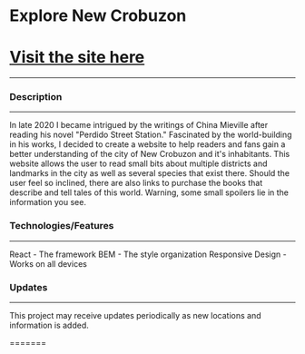 # Explore New Crobuzon

# [Visit the site here](https://trisboyd.github.io/new-crobuzon-app/)

***

### Description
---
In late 2020 I became intrigued by the writings of China Mieville after reading his novel "Perdido Street Station."  Fascinated by the world-building
in his works, I decided to create a website to help readers and fans gain a better understanding of the city of New Crobuzon and
it's inhabitants. This website allows the user to read small bits about multiple districts and landmarks in the city as well as several species
that exist there. Should the user feel so inclined, there are also links to purchase the books that describe and tell tales of this world.
Warning, some small spoilers lie in the information you see.

### Technologies/Features
---
React - The framework
BEM - The style organization
Responsive Design - Works on all devices

### Updates
---
This project may receive updates periodically as new locations and information is added.

=======

